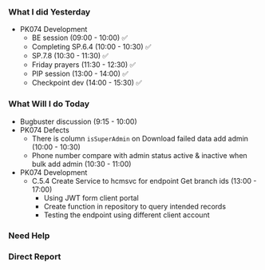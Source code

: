 ### What I did Yesterday
* PK074 Development 
	* BE session (09:00 - 10:00) ✅
	* Completing SP.6.4 (10:00 - 10:30) ✅
	* SP.7.8 (10:30 - 11:30) ✅ 
	* Friday prayers (11:30 - 12:30) ✅
	* PIP session (13:00 - 14:00) ✅
	* Checkpoint dev (14:00 - 15:30) ✅
### What Will I do Today
* Bugbuster discussion (9:15 - 10:00)
* PK074 Defects
	* There is column `isSuperAdmin` on Download failed data add admin (10:00 - 10:30)
	* Phone number compare with admin status active & inactive when bulk add admin (10:30 - 11:00)
* PK074 Development
	* C.5.4 Create Service to hcmsvc for endpoint Get branch ids (13:00 - 17:00)
		* Using JWT form client portal
		* Create function in repository to query intended records
		* Testing the endpoint using different client account
### Need Help

### Direct Report